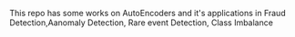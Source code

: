 This repo has some works on AutoEncoders and it's applications in Fraud Detection,Aanomaly Detection, Rare event Detection, Class Imbalance
